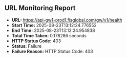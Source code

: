 ## URL Monitoring Report

- **URL:** https://api-gw1-prod1.fisglobal.com/gw/v1/health
- **Start Time:** 2025-08-23T13:12:24.776552
- **End Time:** 2025-08-23T13:12:24.954838
- **Total Time Taken:** 0.178286 seconds
- **HTTP Status Code:** 403
- **Status:** Failure
- **Failure Reason:** HTTP Status Code: 403
